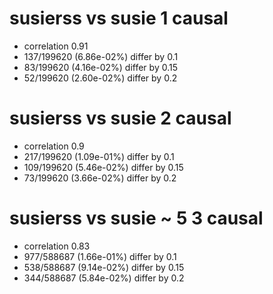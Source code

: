 # susierss vs susie  1 causal

- correlation 0.91
- 137/199620 (6.86e-02%) differ by 0.1
- 83/199620 (4.16e-02%) differ by 0.15
- 52/199620 (2.60e-02%) differ by 0.2


# susierss vs susie  2 causal

- correlation 0.9
- 217/199620 (1.09e-01%) differ by 0.1
- 109/199620 (5.46e-02%) differ by 0.15
- 73/199620 (3.66e-02%) differ by 0.2


# susierss vs susie  ~ 5 3 causal

- correlation 0.83
- 977/588687 (1.66e-01%) differ by 0.1
- 538/588687 (9.14e-02%) differ by 0.15
- 344/588687 (5.84e-02%) differ by 0.2


